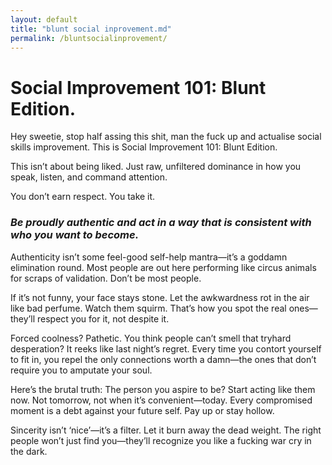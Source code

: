 ```yaml
---
layout: default
title: "blunt social inprovement.md"
permalink: /bluntsocialinprovement/
---
```


# Social Improvement 101: Blunt Edition.

Hey sweetie, stop half assing this shit, man the fuck up and actualise social skills improvement. This is Social Improvement 101: Blunt Edition.

This isn’t about being liked. Just raw, unfiltered dominance in how you speak, listen, and command attention.

You don’t earn respect. You take it.

### *Be proudly authentic and act in a way that is consistent with who you want to become.*

Authenticity isn’t some feel-good self-help mantra—it’s a goddamn elimination round. Most people are out here performing like circus animals for scraps of validation. Don’t be most people.

If it’s not funny, your face stays stone. Let the awkwardness rot in the air like bad perfume. Watch them squirm. That’s how you spot the real ones—they’ll respect you for it, not despite it.

Forced coolness? Pathetic. You think people can’t smell that tryhard desperation? It reeks like last night’s regret. Every time you contort yourself to fit in, you repel the only connections worth a damn—the ones that don’t require you to amputate your soul.

Here’s the brutal truth: The person you aspire to be? Start acting like them now. Not tomorrow, not when it’s convenient—today. Every compromised moment is a debt against your future self. Pay up or stay hollow.

Sincerity isn’t ‘nice’—it’s a filter. Let it burn away the dead weight. The right people won’t just find you—they’ll recognize you like a fucking war cry in the dark.

